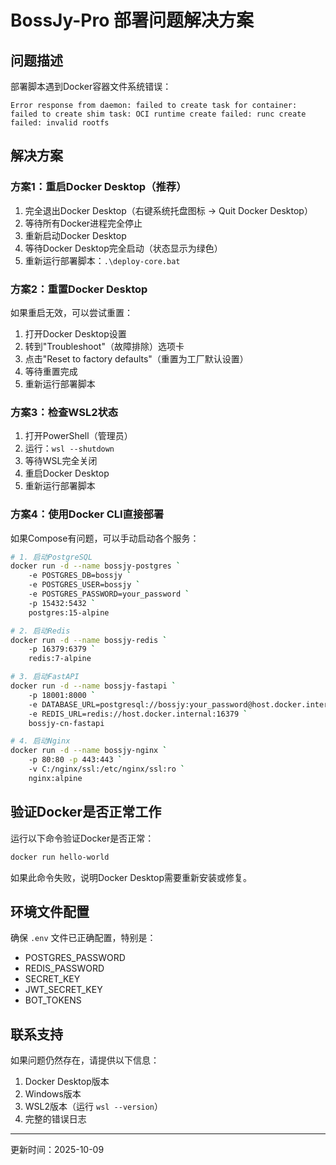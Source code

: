 # BossJy-Pro 部署问题解决方案

## 问题描述
部署脚本遇到Docker容器文件系统错误：
```
Error response from daemon: failed to create task for container: failed to create shim task: OCI runtime create failed: runc create failed: invalid rootfs
```

## 解决方案

### 方案1：重启Docker Desktop（推荐）
1. 完全退出Docker Desktop（右键系统托盘图标 -> Quit Docker Desktop）
2. 等待所有Docker进程完全停止
3. 重新启动Docker Desktop
4. 等待Docker Desktop完全启动（状态显示为绿色）
5. 重新运行部署脚本：`.\deploy-core.bat`

### 方案2：重置Docker Desktop
如果重启无效，可以尝试重置：
1. 打开Docker Desktop设置
2. 转到"Troubleshoot"（故障排除）选项卡
3. 点击"Reset to factory defaults"（重置为工厂默认设置）
4. 等待重置完成
5. 重新运行部署脚本

### 方案3：检查WSL2状态
1. 打开PowerShell（管理员）
2. 运行：`wsl --shutdown`
3. 等待WSL完全关闭
4. 重启Docker Desktop
5. 重新运行部署脚本

### 方案4：使用Docker CLI直接部署
如果Compose有问题，可以手动启动各个服务：

```bash
# 1. 启动PostgreSQL
docker run -d --name bossjy-postgres `
    -e POSTGRES_DB=bossjy `
    -e POSTGRES_USER=bossjy `
    -e POSTGRES_PASSWORD=your_password `
    -p 15432:5432 `
    postgres:15-alpine

# 2. 启动Redis
docker run -d --name bossjy-redis `
    -p 16379:6379 `
    redis:7-alpine

# 3. 启动FastAPI
docker run -d --name bossjy-fastapi `
    -p 18001:8000 `
    -e DATABASE_URL=postgresql://bossjy:your_password@host.docker.internal:15432/bossjy `
    -e REDIS_URL=redis://host.docker.internal:16379 `
    bossjy-cn-fastapi

# 4. 启动Nginx
docker run -d --name bossjy-nginx `
    -p 80:80 -p 443:443 `
    -v C:/nginx/ssl:/etc/nginx/ssl:ro `
    nginx:alpine
```

## 验证Docker是否正常工作
运行以下命令验证Docker是否正常：
```bash
docker run hello-world
```

如果此命令失败，说明Docker Desktop需要重新安装或修复。

## 环境文件配置
确保 `.env` 文件已正确配置，特别是：
- POSTGRES_PASSWORD
- REDIS_PASSWORD
- SECRET_KEY
- JWT_SECRET_KEY
- BOT_TOKENS

## 联系支持
如果问题仍然存在，请提供以下信息：
1. Docker Desktop版本
2. Windows版本
3. WSL2版本（运行 `wsl --version`）
4. 完整的错误日志

---
更新时间：2025-10-09